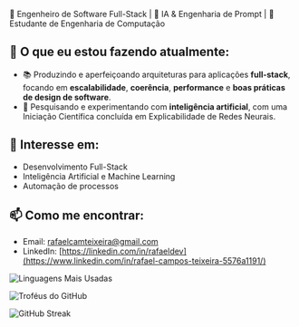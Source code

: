 🚀 Engenheiro de Software Full-Stack | 🎯 IA & Engenharia de Prompt | 🔬 Estudante de Engenharia de Computação

## 🚀 O que eu estou fazendo atualmente:
- 📚 Produzindo e aperfeiçoando arquiteturas para aplicações **full-stack**, focando em **escalabilidade**, **coerência**, **performance** e **boas práticas de design de software**.   
- 🔬 Pesquisando e experimentando com **inteligência artificial**, com uma Iniciação Científica concluída em Explicabilidade de Redes Neurais.  

## 🌱 Interesse em:
- Desenvolvimento Full-Stack
- Inteligência Artificial e Machine Learning
- Automação de processos

## 📫 Como me encontrar:
- Email: rafaelcamteixeira@gmail.com
- LinkedIn: [https://linkedin.com/in/rafaeldev](https://www.linkedin.com/in/rafael-campos-teixeira-5576a1191/)


![Linguagens Mais Usadas](https://github-readme-stats.vercel.app/api/top-langs/?username=RafaelCamposTXR&layout=compact&theme=radical&langs_count=10)

![Troféus do GitHub](https://github-profile-trophy.vercel.app/?username=RafaelCamposTXR&theme=radical&no-frame=true)  

![GitHub Streak](https://github-readme-streak-stats.herokuapp.com/?user=RafaelCamposTXR&theme=radical)

